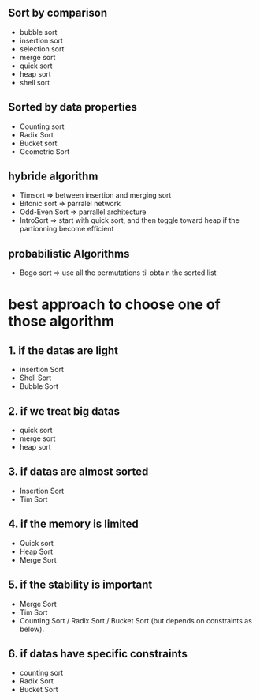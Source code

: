 ## Sort by comparison
- bubble sort
- insertion sort
- selection sort
- merge sort
- quick sort
- heap sort
- shell sort

## Sorted by data properties
- Counting sort
- Radix Sort
- Bucket sort
- Geometric Sort

## hybride algorithm
- Timsort => between insertion and merging sort
- Bitonic sort => parralel network
- Odd-Even Sort => parrallel architecture
- IntroSort => start with quick sort, and then toggle toward heap if the partionning become efficient

## probabilistic Algorithms
- Bogo sort => use all the permutations til obtain the sorted list


# best approach to choose one of those algorithm
## 1. if the datas are light
- insertion Sort
- Shell Sort
- Bubble Sort
## 2. if we treat big datas
- quick sort
- merge sort
- heap sort
## 3. if datas are almost sorted
- Insertion Sort
- Tim Sort
## 4. if the memory is limited
- Quick sort
- Heap Sort
- Merge Sort
## 5. if the stability is important
- Merge Sort
- Tim Sort
- Counting Sort / Radix Sort / Bucket Sort (but depends on constraints as below).
## 6. if datas have specific constraints
- counting sort
- Radix Sort
- Bucket Sort
